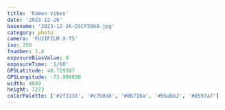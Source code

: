 ```yaml
---
title: 'Ramen vibes'
date: '2023-12-26'
basename: '2023-12-26-DSCF5960.jpg'
category: photo
camera: 'FUJIFILM X-T5'
iso: 250
fnumber: 1.4
exposureBiasValue: 0
exposureTime: '1/60'
GPSLatitude: 40.729387
GPSLongitude: -73.998888
width: 4849
height: 7273
colorPalette: ['#2f3338', '#c7b0a8', '#86716a', '#9babb2', '#8597a7']
---
```

